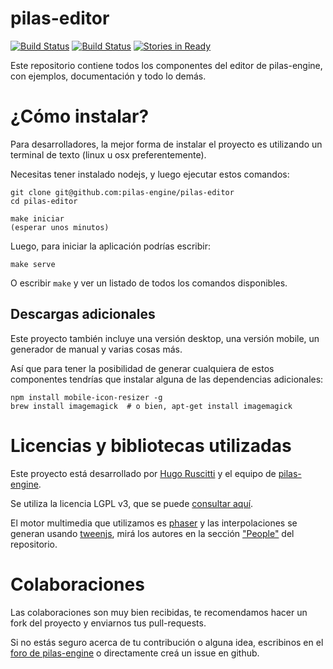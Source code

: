 # pilas-editor

[![Build Status](https://travis-ci.org/pilas-engine/pilas-editor.svg?branch=develop)](https://travis-ci.org/pilas-engine/pilas-editor) [![Build Status](https://travis-ci.org/pilas-engine/pilas-editor.svg?branch=master)](https://travis-ci.org/pilas-engine/pilas-editor)  [![Stories in Ready](https://badge.waffle.io/hugoruscitti/demo-editor.png?label=ready&title=Ready)](http://waffle.io/hugoruscitti/demo-editor) 

Este repositorio contiene todos los componentes del editor de pilas-engine, con ejemplos, documentación y todo lo demás.

# ¿Cómo instalar?

Para desarrolladores, la mejor forma de instalar el proyecto es utilizando un terminal
de texto (linux u osx preferentemente).

Necesitas tener instalado nodejs, y luego ejecutar estos comandos:


```
git clone git@github.com:pilas-engine/pilas-editor
cd pilas-editor

make iniciar
(esperar unos minutos)
```

Luego, para iniciar la aplicación podrías escribir:

```
make serve
```

O escribir ``make`` y ver un listado de todos los comandos disponibles.


## Descargas adicionales

Este proyecto también incluye una versión desktop, una versión mobile, un generador de manual y varias cosas más.

Así que para tener la posibilidad de generar cualquiera de estos componentes
tendrías que instalar alguna de las dependencias adicionales:

```
npm install mobile-icon-resizer -g
brew install imagemagick  # o bien, apt-get install imagemagick
```


# Licencias y bibliotecas utilizadas

Este proyecto está desarrollado por [Hugo Ruscitti](https://github.com/hugoruscitti) y el equipo de [pilas-engine](http://pilas-engine.com.ar/#/acercade).

Se utiliza la licencia LGPL v3, que se puede [consultar aquí](http://choosealicense.com/licenses/lgpl-3.0/).

El motor multimedia que utilizamos es [phaser](http://phaser.io/) y las interpolaciones se generan usando [tweenjs](https://github.com/tweenjs/tween.js), mirá los autores en la sección ["People"](https://github.com/tweenjs/tween.js#people) del repositorio.

# Colaboraciones

Las colaboraciones son muy bien recibidas, te recomendamos hacer un fork del proyecto y enviarnos tus pull-requests.

Si no estás seguro acerca de tu contribución o alguna idea, escribinos en el [foro de pilas-engine](http://foro.pilas-engine.com.ar/) o directamente creá un issue en github.

